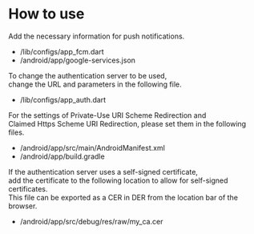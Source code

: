 # How to use
Add the necessary information for push notifications.

- /lib/configs/app_fcm.dart
- /android/app/google-services.json

To change the authentication server to be used,  
change the URL and parameters in the following file.

- /lib/configs/app_auth.dart

For the settings of Private-Use URI Scheme Redirection and  
Claimed Https Scheme URI Redirection, please set them in the following files.

- /android/app/src/main/AndroidManifest.xml
- /android/app/build.gradle

If the authentication server uses a self-signed certificate,  
add the certificate to the following location to allow for self-signed certificates.  
This file can be exported as a CER in DER from the location bar of the browser.

- /android/app/src/debug/res/raw/my_ca.cer
